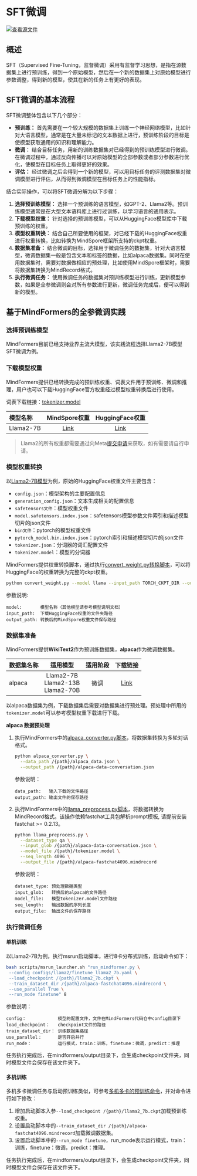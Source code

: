 # SFT微调

[![查看源文件](https://mindspore-website.obs.cn-north-4.myhuaweicloud.com/website-images/r2.4.10/resource/_static/logo_source.svg)](https://gitee.com/mindspore/docs/blob/r2.4.10/docs/mindformers/docs/source_zh_cn/usage/sft_tuning.md)

## 概述

SFT（Supervised Fine-Tuning，监督微调）采用有监督学习思想，是指在源数据集上进行预训练，得到一个原始模型，然后在一个新的数据集上对原始模型进行参数调整，得到新的模型，使其在新的任务上有更好的表现。

## SFT微调的基本流程

SFT微调整体包含以下几个部分：

- **预训练：**
  首先需要在一个较大规模的数据集上训练一个神经网络模型，比如针对大语言模型，通常是在大量未标记的文本数据上进行，预训练阶段的目标是使模型获取通用的知识和理解能力。
- **微调：**
  结合目标任务，用新的训练数据集对已经得到的预训练模型进行微调。在微调过程中，通过反向传播可以对原始模型的全部参数或者部分参数进行优化，使模型在目标任务上取得更好的效果。
- **评估：**
  经过微调之后会得到一个新的模型，可以用目标任务的评测数据集对微调模型进行评估，从而得到微调模型在目标任务上的性能指标。

结合实际操作，可以将SFT微调分解为以下步骤：

1. **选择预训练模型：**
   选择一个预训练的语言模型，如GPT-2、Llama2等。预训练模型通常是在大型文本语料库上进行过训练，以学习语言的通用表示。
2. **下载模型权重：**
   针对选择的预训练模型，可以从HuggingFace模型库中下载预训练的权重。
3. **模型权重转换：**
   结合自己所要使用的框架，对已经下载的HuggingFace权重进行权重转换，比如转换为MindSpore框架所支持的ckpt权重。
4. **数据集准备：**
   结合微调的目标，选择用于微调任务的数据集，针对大语言模型，微调数据集一般是包含文本和标签的数据，比如alpaca数据集。同时在使用数据集时，需要对数据做相应的预处理，比如使用MindSpore框架时，需要将数据集转换为MindRecord格式。
5. **执行微调任务：**
   使用微调任务的数据集对预训练模型进行训练，更新模型参数，如果是全参微调则会对所有参数进行更新，微调任务完成后，便可以得到新的模型。

## 基于MindFormers的全参微调实践

### 选择预训练模型

MindFormers目前已经支持业界主流大模型，该实践流程选择Llama2-7B模型SFT微调为例。

### 下载模型权重

MindFormers提供已经转换完成的预训练权重、词表文件用于预训练、微调和推理，用户也可以下载HuggingFace官方权重经过模型权重转换后进行使用。

词表下载链接：[tokenizer.model](https://ascend-repo-modelzoo.obs.cn-east-2.myhuaweicloud.com/MindFormers/llama2/tokenizer.model)

| 模型名称      |                                                 MindSpore权重                                                  |                                        HuggingFace权重                                        |
|:----------|:------------------------------------------------------------------------------------------------------------:| :---------------------------------------------------------------------------------------------: |
| Llama2-7B |  [Link](https://ascend-repo-modelzoo.obs.cn-east-2.myhuaweicloud.com/MindFormers/llama2/llama2_7b.ckpt)      | [Link](https://huggingface.co/meta-llama/Llama-2-7b-hf) |

> Llama2的所有权重都需要通过向Meta[提交申请](https://ai.meta.com/resources/models-and-libraries/llama-downloads)来获取，如有需要请自行申请。

### 模型权重转换

以[Llama2-7B模型](https://huggingface.co/meta-llama/Llama-2-7b-hf/tree/main)为例，原始的HuggingFace权重文件主要包含：<br>

- `config.json`：模型架构的主要配置信息<br>
- `generation_config.json`：文本生成相关的配置信息<br>
- `safetensors文件`：模型权重文件<br>
- `model.safetensors.index.json`：safetensors模型参数文件索引和描述模型切片的json文件<br>
- `bin文件`：pytorch的模型权重文件<br>
- `pytorch_model.bin.index.json`：pytorch索引和描述模型切片的json文件<br>
- `tokenizer.json`：分词器的词汇配置文件<br>
- `tokenizer.model`：模型的分词器<br>

MindFormers提供权重转换脚本，通过执行[convert_weight.py转换脚本](https://gitee.com/mindspore/mindformers/blob/r1.3.0/convert_weight.py)，可以将HuggingFace的权重转换为完整的ckpt权重。

```bash
python convert_weight.py --model llama --input_path TORCH_CKPT_DIR --output_path {path}/MS_CKPT_NAME
```

参数说明:

```commandline
model:       模型名称（其他模型请参考模型说明文档）
input_path:  下载HuggingFace权重的文件夹路径
output_path: 转换后的MindSpore权重文件保存路径
```

### 数据集准备

MindFormers提供**WikiText2**作为预训练数据集，**alpaca**作为微调数据集。

| 数据集名称     |                 适用模型                  |   适用阶段    |                                                                            下载链接                                                                            |
|:----------|:-------------------------------------:|:---------:| :--------------------------------------------------------------------------------------------------------------------------------------------------------------: |
| alpaca    | Llama2-7B<br>Llama2-13B<br>Llama2-70B |    微调     |                   [Link](https://github.com/tatsu-lab/stanford_alpaca/blob/main/alpaca_data.json)                   |

以alpaca数据集为例，下载数据集后需要对数据集进行预处理。预处理中所用的`tokenizer.model`可以参考模型权重下载进行下载。

**alpaca 数据预处理**

1. 执行MindFormers中的[alpaca_converter.py脚本](https://gitee.com/mindspore/mindformers/blob/r1.3.0/mindformers/tools/dataset_preprocess/llama/alpaca_converter.py)，将数据集转换为多轮对话格式。

    ```bash
    python alpaca_converter.py \
      --data_path /{path}/alpaca_data.json \
      --output_path /{path}/alpaca-data-conversation.json
    ```

    参数说明：

    ```commandline
    data_path:   输入下载的文件路径
    output_path: 输出文件的保存路径
    ```

2. 执行MindFormers中的[llama_preprocess.py脚本](https://gitee.com/mindspore/mindformers/blob/r1.3.0/mindformers/tools/dataset_preprocess/llama/llama_preprocess.py)，将数据转换为MindRecord格式。该操作依赖fastchat工具包解析prompt模板, 请提前安装fastchat >= 0.2.13。

    ```bash
    python llama_preprocess.py \
      --dataset_type qa \
      --input_glob /{path}/alpaca-data-conversation.json \
      --model_file /{path}/tokenizer.model \
      --seq_length 4096 \
      --output_file /{path}/alpaca-fastchat4096.mindrecord
    ```

    参数说明：

    ```commandline
    dataset_type: 预处理数据类型
    input_glob:   转换后的alpaca的文件路径
    model_file:   模型tokenizer.model文件路径
    seq_length:   输出数据的序列长度
    output_file:  输出文件的保存路径
    ```

### 执行微调任务

#### 单机训练

以Llama2-7B为例，执行msrun启动脚本，进行8卡分布式训练，启动命令如下：

```bash
bash scripts/msrun_launcher.sh "run_mindformer.py \
 --config configs/llama2/finetune_llama2_7b.yaml \
 --load_checkpoint /{path}/llama2_7b.ckpt \
 --train_dataset_dir /{path}/alpaca-fastchat4096.mindrecord \
 --use_parallel True \
 --run_mode finetune" 8
```

参数说明：

```commandline
config：            模型的配置文件，文件在MindFormers代码仓中config目录下
load_checkpoint：   checkpoint文件的路径
train_dataset_dir： 训练数据集路径
use_parallel：      是否开启并行
run_mode：          运行模式，train：训练，finetune：微调，predict：推理
```

任务执行完成后，在mindformers/output目录下，会生成checkpoint文件夹，同时模型文件会保存在该文件夹下。

#### 多机训练

多机多卡微调任务与启动预训练类似，可参考[多机多卡的预训练命令](https://www.mindspore.cn/mindformers/docs/zh-CN/r1.3.2/usage/pre_training.html#%E5%A4%9A%E6%9C%BA%E8%AE%AD%E7%BB%83)，并对命令进行如下修改：

1. 增加启动脚本入参`--load_checkpoint /{path}/llama2_7b.ckpt`加载预训练权重。
2. 设置启动脚本中的`--train_dataset_dir /{path}/alpaca-fastchat4096.mindrecord`加载微调数据集。
3. 设置启动脚本中的`--run_mode finetune`，run_mode表示运行模式，train：训练，finetune：微调，predict：推理。

任务执行完成后，在mindformers/output目录下，会生成checkpoint文件夹，同时模型文件会保存在该文件夹下。

